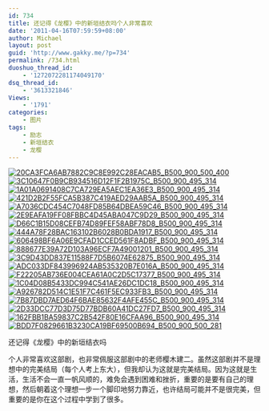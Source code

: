 ```yaml
---
id: 734
title: 还记得《龙樱》中的新垣结衣吗个人非常喜欢
date: '2011-04-16T07:59:59+08:00'
author: Michael
layout: post
guid: 'http://www.gakky.me/?p=734'
permalink: /734.html
duoshuo_thread_id:
    - '1272072281174049170'
dsq_thread_id:
    - '3613321846'
Views:
    - '1791'
categories:
    - 图片
tags:
    - 励志
    - 新垣结衣
    - 龙樱
---
```


[![20CA3FCA6AB7882C9C8E992C28EACAB5_B500_900_500_400](http://www.yui-aragaki.org/wp-content/uploads/img/20CA3FCA6AB7882C9C8E992C28EACAB5_B500_900_500_400.jpeg)](http://www.yui-aragaki.org/wp-content/uploads/img/20CA3FCA6AB7882C9C8E992C28EACAB5_B1280_1280_1280_1024.jpeg) [![3C10647F0B9CB934516D12F1F2B1975C_B500_900_495_314](http://www.yui-aragaki.org/wp-content/uploads/img/3C10647F0B9CB934516D12F1F2B1975C_B500_900_495_314.jpeg)](http://www.yui-aragaki.org/wp-content/uploads/img/3C10647F0B9CB934516D12F1F2B1975C_B1280_1280_495_314.jpeg) [![1A01A0691408C7CA729EA5AEC1EA36E3_B500_900_495_314](http://www.yui-aragaki.org/wp-content/uploads/img/1A01A0691408C7CA729EA5AEC1EA36E3_B500_900_495_314.jpeg)](http://www.yui-aragaki.org/wp-content/uploads/img/1A01A0691408C7CA729EA5AEC1EA36E3_B1280_1280_495_314.jpeg) [![421D2B2F55FCA5B387C419AED29AAB5A_B500_900_495_314](http://www.yui-aragaki.org/wp-content/uploads/img/421D2B2F55FCA5B387C419AED29AAB5A_B500_900_495_314.jpeg)](http://www.yui-aragaki.org/wp-content/uploads/img/421D2B2F55FCA5B387C419AED29AAB5A_B1280_1280_495_314.jpeg) [![A7036CDC454C7048FD85B64DBEA59C46_B500_900_495_314](http://www.yui-aragaki.org/wp-content/uploads/img/A7036CDC454C7048FD85B64DBEA59C46_B500_900_495_314.jpeg)](http://www.yui-aragaki.org/wp-content/uploads/img/A7036CDC454C7048FD85B64DBEA59C46_B1280_1280_495_314.jpeg) [![2E9EAFA19FF08FBBC4D45ABA047C9D29_B500_900_495_314](http://www.yui-aragaki.org/wp-content/uploads/img/2E9EAFA19FF08FBBC4D45ABA047C9D29_B500_900_495_314.jpeg)](http://www.yui-aragaki.org/wp-content/uploads/img/2E9EAFA19FF08FBBC4D45ABA047C9D29_B1280_1280_495_314.jpeg) [![D66C1B15D08CEFB74D89FEF58ABF78D8_B500_900_495_314](http://www.yui-aragaki.org/wp-content/uploads/img/D66C1B15D08CEFB74D89FEF58ABF78D8_B500_900_495_314.jpeg)](http://www.yui-aragaki.org/wp-content/uploads/img/D66C1B15D08CEFB74D89FEF58ABF78D8_B1280_1280_495_314.jpeg) [![444A78F28BAC163102B6028B0BDA1917_B500_900_495_314](http://www.yui-aragaki.org/wp-content/uploads/img/444A78F28BAC163102B6028B0BDA1917_B500_900_495_314.jpeg)](http://www.yui-aragaki.org/wp-content/uploads/img/444A78F28BAC163102B6028B0BDA1917_B1280_1280_495_314.jpeg) [![606498BF6A06E9CFAD1CCED561F8ADBF_B500_900_495_314](http://www.yui-aragaki.org/wp-content/uploads/img/606498BF6A06E9CFAD1CCED561F8ADBF_B500_900_495_314.jpeg)](http://www.yui-aragaki.org/wp-content/uploads/img/606498BF6A06E9CFAD1CCED561F8ADBF_B1280_1280_495_314.jpeg) [![888677E39A72D103A96ECF7A49001201_B500_900_495_314](http://www.yui-aragaki.org/wp-content/uploads/img/888677E39A72D103A96ECF7A49001201_B500_900_495_314.jpeg)](http://www.yui-aragaki.org/wp-content/uploads/img/888677E39A72D103A96ECF7A49001201_B1280_1280_495_314.jpeg) [![3C9D43DD837E11588F7D5B6074E62875_B500_900_495_314](http://www.yui-aragaki.org/wp-content/uploads/img/3C9D43DD837E11588F7D5B6074E62875_B500_900_495_314.jpeg)](http://www.yui-aragaki.org/wp-content/uploads/img/3C9D43DD837E11588F7D5B6074E62875_B1280_1280_495_314.jpeg) [![ADC033DF843996924AB535320B7E016A_B500_900_495_314](http://www.yui-aragaki.org/wp-content/uploads/img/ADC033DF843996924AB535320B7E016A_B500_900_495_314.jpeg)](http://www.yui-aragaki.org/wp-content/uploads/img/ADC033DF843996924AB535320B7E016A_B1280_1280_495_314.jpeg) [![F22205AB736E004CEA61A0C2D5C17377_B500_900_495_314](http://www.yui-aragaki.org/wp-content/uploads/img/F22205AB736E004CEA61A0C2D5C17377_B500_900_495_314.jpeg)](http://www.yui-aragaki.org/wp-content/uploads/img/F22205AB736E004CEA61A0C2D5C17377_B1280_1280_495_314.jpeg) [![1C04D08B5433DC994C541AE26DC1DC18_B500_900_495_314](http://www.yui-aragaki.org/wp-content/uploads/img/1C04D08B5433DC994C541AE26DC1DC18_B500_900_495_314.jpeg)](http://www.yui-aragaki.org/wp-content/uploads/img/1C04D08B5433DC994C541AE26DC1DC18_B1280_1280_495_314.jpeg) [![A926782D514C1E51F7C461F5EC933FB3_B500_900_495_314](http://www.yui-aragaki.org/wp-content/uploads/img/A926782D514C1E51F7C461F5EC933FB3_B500_900_495_314.jpeg)](http://www.yui-aragaki.org/wp-content/uploads/img/A926782D514C1E51F7C461F5EC933FB3_B1280_1280_495_314.jpeg) [![7B87DBD7AED64F6BAE85632F4AFE455C_B500_900_495_314](http://www.yui-aragaki.org/wp-content/uploads/img/7B87DBD7AED64F6BAE85632F4AFE455C_B500_900_495_314.jpeg)](http://www.yui-aragaki.org/wp-content/uploads/img/7B87DBD7AED64F6BAE85632F4AFE455C_B1280_1280_495_314.jpeg) [![2D33DCC77D3D75D77BDB60A41DC27FD7_B500_900_495_314](http://www.yui-aragaki.org/wp-content/uploads/img/2D33DCC77D3D75D77BDB60A41DC27FD7_B500_900_495_314.jpeg)](http://www.yui-aragaki.org/wp-content/uploads/img/2D33DCC77D3D75D77BDB60A41DC27FD7_B1280_1280_495_314.jpeg) [![162FBB1BA59837C2B542F80E16CFAA96_B500_900_495_314](http://www.yui-aragaki.org/wp-content/uploads/img/162FBB1BA59837C2B542F80E16CFAA96_B500_900_495_314.jpeg)](http://www.yui-aragaki.org/wp-content/uploads/img/162FBB1BA59837C2B542F80E16CFAA96_B1280_1280_495_314.jpeg) [![BDD7F0829661B3230CA19BF69500B694_B500_900_500_281](http://www.yui-aragaki.org/wp-content/uploads/img/BDD7F0829661B3230CA19BF69500B694_B500_900_500_281.jpeg)](http://www.yui-aragaki.org/wp-content/uploads/img/BDD7F0829661B3230CA19BF69500B694_B1280_1280_704_396.jpeg)

还记得《龙樱》中的新垣结衣吗

个人非常喜欢这部剧，也非常佩服这部剧中的老师樱木建二。虽然这部剧并不是理想中的完美结局（每个人考上东大），但我却认为这就是完美结局。因为这就是生活，生活不会一直一帆风顺的，难免会遇到困难和挫折，重要的是要有自己的理想，然后朝着这个理想一步一个脚印地努力靠近，也许结局可能并不是很完美，但重要的是你在这个过程中学到了很多。